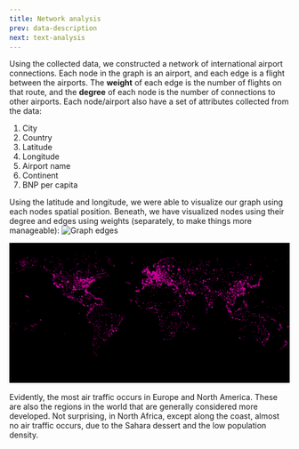 ```yaml
---
title: Network analysis
prev: data-description
next: text-analysis
---
```


Using the collected data, we constructed a network of international airport connections. Each node in the graph is an airport, and each edge is a flight between the airports. The **weight** of each edge is the number of flights on that route, and the **degree** of each node is the number of connections to other airports. Each node/airport also have a set of attributes collected from the data:
1. City
2. Country
3. Latitude
4. Longitude
5. Airport name
6. Continent
7. BNP per capita

Using the latitude and longitude, we were able to visualize our graph using each nodes spatial position. Beneath, we have visualized nodes using their degree and edges using weights (separately, to make things more manageable):
![Graph edges](https://raw.githubusercontent.com/kommodeskab/SocialProject/main/images/flightmap.png)

![Graph nodes](https://raw.githubusercontent.com/kommodeskab/SocialProjectWebsite/main/images/flightmap_nodes.png)

Evidently, the most air traffic occurs in Europe and North America. These are also the regions in the world that are generally considered more developed. Not surprising, in North Africa, except along the coast, almost no air traffic occurs, due to the Sahara dessert and the low population density.